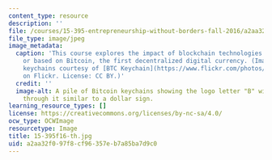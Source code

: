 ```yaml
---
content_type: resource
description: ''
file: /courses/15-395-entrepreneurship-without-borders-fall-2016/a2aa32f097f8cf96357eb7a85ba7d9c0_15-395f16-th.jpg
file_type: image/jpeg
image_metadata:
  caption: 'This course explores the impact of blockchain technologies inspired by
    or based on Bitcoin, the first decentralized digital currency. (Image of Bitcoin
    keychains courtesy of [BTC Keychain](https://www.flickr.com/photos/btckeychain/9608461972/)
    on Flickr. License: CC BY.)'
  credit: ''
  image-alt: A pile of Bitcoin keychains showing the logo letter "B" with two lines
    through it similar to a dollar sign.
learning_resource_types: []
license: https://creativecommons.org/licenses/by-nc-sa/4.0/
ocw_type: OCWImage
resourcetype: Image
title: 15-395f16-th.jpg
uid: a2aa32f0-97f8-cf96-357e-b7a85ba7d9c0
---
```

